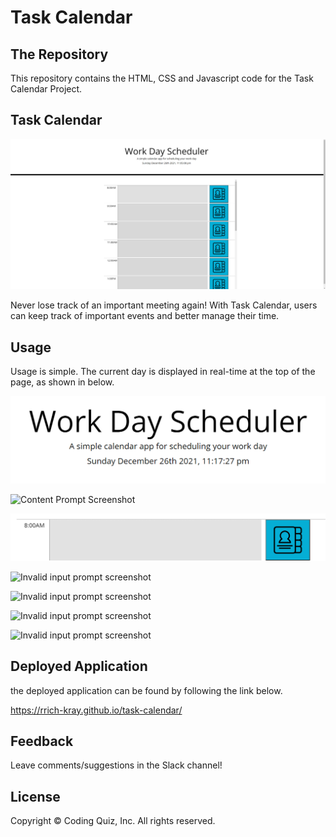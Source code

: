 # Task Calendar

## The Repository

This repository contains the HTML, CSS and Javascript code for the Task Calendar Project.

## Task Calendar

![Task Calendar Screenshot](./assets/images/screen1.png)

Never lose track of an important meeting again! With Task Calendar, users can keep track of important events and better manage their time.

## Usage

Usage is simple. The current day is displayed in real-time at the top of the page, as shown in below. 

![Length Prompt Screenshot](./assets/images/screen2.png)

![Content Prompt Screenshot](./assets/images/screen6.png)


![Content Prompt Screenshot](./assets/images/screen3.png)

![Invalid input prompt screenshot](./assets/images/screen7.png)


![Invalid input prompt screenshot](./assets/images/screen8.png)


![Invalid input prompt screenshot](./assets/images/screen9.png)

![Invalid input prompt screenshot](./assets/images/screen5.png)

## Deployed Application

the deployed application can be found by following the link below.

https://rrich-kray.github.io/task-calendar/

## Feedback

Leave comments/suggestions in the Slack channel!

## License

Copyright &copy; Coding Quiz, Inc. All rights reserved.


